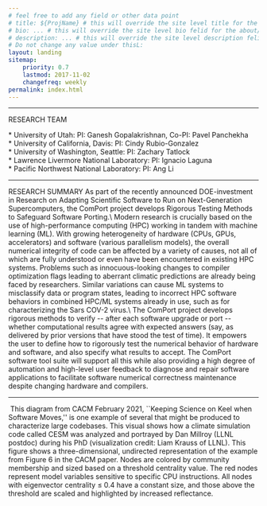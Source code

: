 ```yaml
---
# feel free to add any field or other data point
# title: ${ProjName} # this will override the site level title for the about/landing page
# bio: ... # this will override the site level bio felid for the about/landing page
# description: ... # this will override the site level description felid for the about/landing page
# Do not change any value under thisL:
layout: landing
sitemap:
    priority: 0.7
    lastmod: 2017-11-02
    changefreq: weekly
permalink: index.html
---
```

<hr>
RESEARCH TEAM
<div class="box">
  <p>
* University of Utah: PI: Ganesh Gopalakrishnan, Co-PI: Pavel Panchekha <br>
* University of California, Davis: PI: Cindy Rubio-Gonzalez <br>
* University of Washington, Seattle: PI: Zachary Tatlock <br>
* Lawrence Livermore National Laboratory: PI: Ignacio Laguna <br>
* Pacific Northwest National Laboratory: PI: Ang Li
  </p>
</div>
<hr>
RESEARCH SUMMARY
As part of the recently announced DOE-investment in Research on
Adapting Scientific Software to Run on Next-Generation Supercomputers,
the ComPort project develops Rigorous Testing Methods to Safeguard
Software Porting.\
Modern research is crucially based on the use of high-performance
computing (HPC) working in tandem with machine learning (ML). With
growing heterogeneity of hardware (CPUs, GPUs, accelerators) and
software (various parallelism models), the overall numerical integrity
of code can be affected by a variety of causes, not all of which are
fully understood or even have been encountered in existing HPC
systems. Problems such as innocuous-looking changes to compiler
optimization flags leading to aberrant climatic predictions are
already being faced by researchers. Similar variations can cause ML
systems to misclassify data or program states, leading to incorrect
HPC software behaviors in combined HPC/ML systems already in use, such
as for characterizing the Sars COV-2 virus.\
The ComPort project develops rigorous methods to verify -- after each
software upgrade or port -- whether computational results agree with
expected answers (say, as delivered by prior versions that have stood
the test of time). It empowers the user to define how to rigorously
test the numerical behavior of hardware and software, and also specify
what results to accept. The ComPort software tool suite will support
all this while also providing a high degree of automation and
high-level user feedback to diagnose and repair software applications
to facilitate software numerical correctness maintenance despite
changing hardware and compilers.
<hr>
<span class="image left"><img src="{{ "/images/cesm-coupling.png" | absolute_url }}" alt="" /></span>
This diagram from CACM February 2021, ``Keeping Science on Keel when Software Moves,'' is one example of several that might be produced to characterize
large codebases. This visual shows how a climate simulation code called
CESM was analyzed and portrayed by Dan Millroy (LLNL postdoc) during his
PhD (visualization credit: Liam Krauss of LLNL).
This figure shows a three-dimensional, undirected representation of
the example from Figure 6 in the CACM paper.
Nodes are colored by community membership
and sized based on a threshold centrality value. The red nodes
represent model variables sensitive to specific CPU instructions. All
nodes with eigenvector centrality ≤ 0.4 have a constant size, and
those above the threshold are scaled and highlighted by increased
reflectance.


